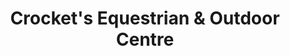 ---
title: "Crocket's Equestrian & Outdoor Centre"
url: /ayr/crockets-equestrian-and-outdoor-centre/
shop: equestrian
---